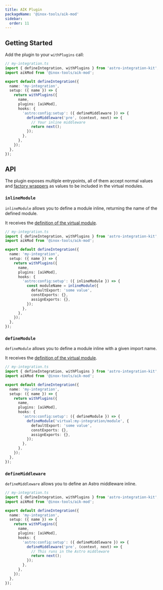```yaml
---
title: AIK Plugin
packageName: '@inox-tools/aik-mod'
sidebar:
  order: 11
---
```


## Getting Started

Add the plugin to your `withPlugins` call:

```ts ins={3,13-15} ins=/\S(aikMod)/ ins=/defineMiddleware(?= )/
// my-integration.ts
import { defineIntegration, withPlugins } from 'astro-integration-kit';
import aikMod from '@inox-tools/aik-mod';

export default defineIntegration({
  name: 'my-integration',
  setup: ({ name }) => {
    return withPlugins({
      name,
      plugins: [aikMod],
      hooks: {
        'astro:config:setup': ({ defineMiddleware }) => {
          defineMiddleware('pre', (context, next) => {
            // Your inline middleware
            return next();
          });
        },
      },
    });
  },
});
```

## API

The plugin exposes multiple entrypoints, all of them accept normal values and [factory wrappers](/inline-mod/factory-wrappers) as values to be included in the virtual modules.

### `inlineModule`

`inlineModule` allows you to define a module inline, returning the name of the defined module.

It receives the [definition of the virtual module](/inline-mod/vite-plugin#inlinemodule).

```ts ins=/inlineModule(?= )/ ins={13-17}
// my-integration.ts
import { defineIntegration, withPlugins } from 'astro-integration-kit';
import aikMod from '@inox-tools/aik-mod';

export default defineIntegration({
  name: 'my-integration',
  setup: ({ name }) => {
    return withPlugins({
      name,
      plugins: [aikMod],
      hooks: {
        'astro:config:setup': ({ inlineModule }) => {
          const moduleName = inlineModule({
            defaultExport: 'some value',
            constExports: {},
            assignExports: {},
          });
        },
      },
    });
  },
});
```

### `defineModule`

`defineModule` allows you to define a module inline with a given import name.

It receives the [definition of the virtual module](/inline-mod/vite-plugin#inlinemodule).

```ts ins=/defineModule(?= )/ ins={13-17}
// my-integration.ts
import { defineIntegration, withPlugins } from 'astro-integration-kit';
import aikMod from '@inox-tools/aik-mod';

export default defineIntegration({
  name: 'my-integration',
  setup: ({ name }) => {
    return withPlugins({
      name,
      plugins: [aikMod],
      hooks: {
        'astro:config:setup': ({ defineModule }) => {
          defineModule('virtual:my-integration/module', {
            defaultExport: 'some value',
            constExports: {},
            assignExports: {},
          });
        },
      },
    });
  },
});
```

### `defineMiddleware`

`defineMiddleware` allows you to define an Astro middleware inline.

```ts ins=/defineMiddleware(?= )/ ins={13-17}
// my-integration.ts
import { defineIntegration, withPlugins } from 'astro-integration-kit';
import aikMod from '@inox-tools/aik-mod';

export default defineIntegration({
  name: 'my-integration',
  setup: ({ name }) => {
    return withPlugins({
      name,
      plugins: [aikMod],
      hooks: {
        'astro:config:setup': ({ defineMiddleware }) => {
          defineMiddleware('pre', (context, next) => {
            // This runs in the Astro middleware
            return next();
          });
        },
      },
    });
  },
});
```
